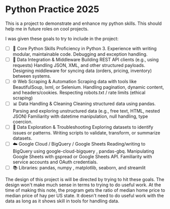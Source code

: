 # Python Practice 2025

This is a project to demonstrate and enhance my python skills. This should help me in future roles on cool projects.

I was given these goals to try to include in the project:
- [ ] 🐍 Core Python Skills
Proficiency in Python 3. Experience with writing modular, maintainable code. Debugging and exception handling.
- [ ] 🔄 Data Integration & Middleware
Building REST API clients (e.g., using requests) Handling JSON, XML, and other structured payloads. Designing middleware for syncing data (orders, pricing, inventory) between systems.
- [ ] 🌐 Web Scraping & Automation
Scraping data with tools like BeautifulSoup, lxml, or Selenium. Handling pagination, dynamic content, and headers/cookies. Respecting robots.txt / rate limits (ethical scraping)
- [ ] 📊 Data Handling & Cleaning
Cleaning structured data using pandas. Parsing and exploring unstructured data (e.g., free text, HTML, nested JSON) Familiarity with datetime manipulation, null handling, type coercion.
- [ ] 🧠 Data Exploration & Troubleshooting
Exploring datasets to identify issues or patterns. Writing scripts to validate, transform, or summarize datasets.
- [ ] ☁️ Google Cloud / BigQuery / Google Sheets
Reading/writing to BigQuery using google-cloud-bigquery , pandas-gbq. Manipulating Google Sheets with gspread or Google Sheets API. Familiarity with service accounts and OAuth credentials.
- [ ] :books: Libraries: pandas, numpy , matplotlib, seaborn, and streamlit

The design of this project is will be directed by trying to hit these goals. The design won't make much sense in terms to trying to do useful work. At the time of making this note, the program gets the ratio of median home price to median price of hay per US state. It doesn't need to do useful work with the data as long as it shows skill in tools for handling data.